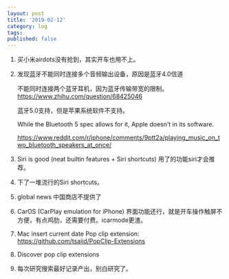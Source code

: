 ```yaml
---
layout: post
title: '2019-02-12'
category: log
tags: 
published: false
---
```


1. 买小米airdots没有抢到，其实开车也用不上。

1. 发现蓝牙不能同时连接多个音频输出设备，原因是蓝牙4.0信道  

	不能同时连接两个蓝牙耳机，因为蓝牙传输带宽的限制。https://www.zhihu.com/question/68425046
	
	蓝牙5.0支持，但是苹果系统软件不支持。
	
	While the Bluetooth 5 spec allows for it, Apple doesn’t in its software.
	
	https://www.reddit.com/r/iphone/comments/9ptt2a/playing_music_on_two_bluetooth_speakers_at_once/

1. Siri is good (neat builtin features + Siri shortcuts)
用了的功能siri才会推荐。

1. 下了一堆流行的Siri shortcuts。

1. global news 中国商店不提供了

1. CarOS (CarPlay emulation for iPhone) 界面功能还行，就是开车操作触屏不方便，有点鸡肋，还需要付费。icarmode更渣。

1. Mac insert current date
Pop clip extension: https://github.com/tsaiid/PopClip-Extensions

1. Discover pop clip extensions

1. 每次研究搜索最好记录产出，别白研究了。